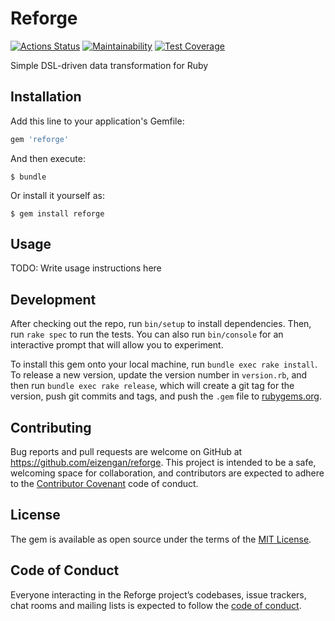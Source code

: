 # Reforge

[![Actions Status](https://github.com/eizengan/reforge/workflows/CI/badge.svg)](https://github.com/eizengan/reforge/actions)
[![Maintainability](https://api.codeclimate.com/v1/badges/ca2883109cdb44f8cc9e/maintainability)](https://codeclimate.com/github/eizengan/reforge/maintainability)
[![Test Coverage](https://api.codeclimate.com/v1/badges/ca2883109cdb44f8cc9e/test_coverage)](https://codeclimate.com/github/eizengan/reforge/test_coverage)

Simple DSL-driven data transformation for Ruby

## Installation

Add this line to your application's Gemfile:

```ruby
gem 'reforge'
```

And then execute:

    $ bundle

Or install it yourself as:

    $ gem install reforge

## Usage

TODO: Write usage instructions here

## Development

After checking out the repo, run `bin/setup` to install dependencies. Then, run `rake spec` to run the tests. You can also run `bin/console` for an interactive prompt that will allow you to experiment.

To install this gem onto your local machine, run `bundle exec rake install`. To release a new version, update the version number in `version.rb`, and then run `bundle exec rake release`, which will create a git tag for the version, push git commits and tags, and push the `.gem` file to [rubygems.org](https://rubygems.org).

## Contributing

Bug reports and pull requests are welcome on GitHub at https://github.com/eizengan/reforge. This project is intended to be a safe, welcoming space for collaboration, and contributors are expected to adhere to the [Contributor Covenant](http://contributor-covenant.org) code of conduct.

## License

The gem is available as open source under the terms of the [MIT License](https://opensource.org/licenses/MIT).

## Code of Conduct

Everyone interacting in the Reforge project’s codebases, issue trackers, chat rooms and mailing lists is expected to follow the [code of conduct](https://github.com/eizengan/reforge/blob/main/CODE_OF_CONDUCT.md).
